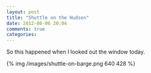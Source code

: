```yaml
---
layout: post
title: "Shuttle on the Hudson"
date: 2012-06-06 20:04
comments: true
categories: 
---
```


So this happened when I looked out the window today.

{% img /images/shuttle-on-barge.png 640 428 %}

